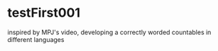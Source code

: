 # testFirst001
inspired by MPJ's video, developing a correctly worded countables in different languages

